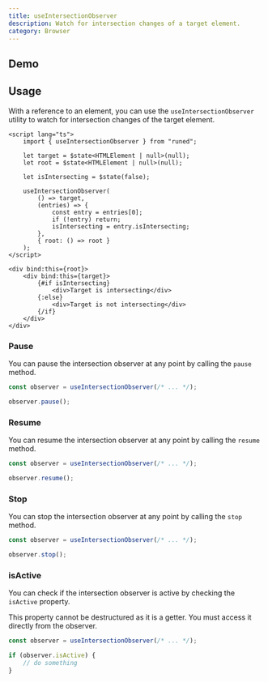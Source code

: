 ```yaml
---
title: useIntersectionObserver
description: Watch for intersection changes of a target element.
category: Browser
---
```


<script>
import Demo from '$lib/components/demos/use-intersection-observer.svelte';
import { Callout } from '$lib/components'
</script>

## Demo

<Demo />

## Usage

With a reference to an element, you can use the `useIntersectionObserver` utility to watch for
intersection changes of the target element.

```svelte
<script lang="ts">
	import { useIntersectionObserver } from "runed";

	let target = $state<HTMLElement | null>(null);
	let root = $state<HTMLElement | null>(null);

	let isIntersecting = $state(false);

	useIntersectionObserver(
		() => target,
		(entries) => {
			const entry = entries[0];
			if (!entry) return;
			isIntersecting = entry.isIntersecting;
		},
		{ root: () => root }
	);
</script>

<div bind:this={root}>
	<div bind:this={target}>
		{#if isIntersecting}
			<div>Target is intersecting</div>
		{:else}
			<div>Target is not intersecting</div>
		{/if}
	</div>
</div>
```

### Pause

You can pause the intersection observer at any point by calling the `pause` method.

```ts
const observer = useIntersectionObserver(/* ... */);

observer.pause();
```

### Resume

You can resume the intersection observer at any point by calling the `resume` method.

```ts
const observer = useIntersectionObserver(/* ... */);

observer.resume();
```

### Stop

You can stop the intersection observer at any point by calling the `stop` method.

```ts
const observer = useIntersectionObserver(/* ... */);

observer.stop();
```

### isActive

You can check if the intersection observer is active by checking the `isActive` property.

<Callout type="warning">

This property cannot be destructured as it is a getter. You must access it directly from the
observer.

</Callout>

```ts
const observer = useIntersectionObserver(/* ... */);

if (observer.isActive) {
	// do something
}
```

